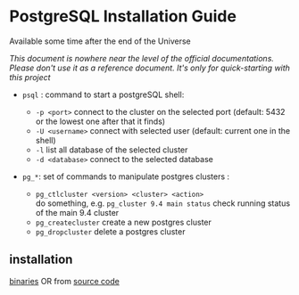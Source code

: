 # PostgreSQL Installation Guide
Available some time after the end of the Universe

*This document is nowhere near the level of the official documentations. Please don't use it as a reference document. It's only for quick-starting with this project*

- `psql` : command to start a postgreSQL shell:
  - `-p <port>` connect to the cluster on the selected port (default: 5432 or the lowest one after that it finds)
  - `-U <username>` connect with selected user (default: current one in the shell)
  - `-l` list all database of the selected cluster
  - `-d <database>` connect to the selected database

- `pg_*`: set of commands to manipulate postgres clusters :
  - `pg_ctlcluster <version> <cluster> <action>`  
  do something, e.g. `pg_cluster 9.4 main status` check running status of the main 9.4 cluster
  - `pg_createcluster` create a new postgres cluster
  - `pg_dropcluster` delete a postgres cluster

## installation

[binaries](http://www.postgresql.org/download/) OR from [source code](https://github.com/johnpapa/angular-styleguide/blob/master/a1/README.md)
